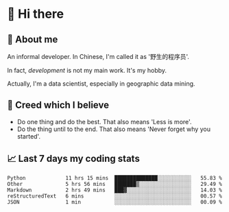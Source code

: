 # 👋 Hi there

## :speech_balloon: About me

An informal developer. In Chinese, I'm called it as '野生的程序员'.

In fact, _development_ is not my main work. It's my hobby.

Actually, I'm a data scientist, especially in geographic data mining.

## :see_no_evil: Creed which I believe

- Do one thing and do the best. That also means 'Less is more'.
- Do the thing until to the end. That also means 'Never forget why you started'.

## :chart_with_upwards_trend: Last 7 days my coding stats

<!--START_SECTION:waka-->
```text
Python             11 hrs 15 mins  ██████████████░░░░░░░░░░░   55.83 % 
Other              5 hrs 56 mins   ███████▒░░░░░░░░░░░░░░░░░   29.49 % 
Markdown           2 hrs 49 mins   ███▓░░░░░░░░░░░░░░░░░░░░░   14.03 % 
reStructuredText   6 mins          ░░░░░░░░░░░░░░░░░░░░░░░░░   00.57 % 
JSON               1 min           ░░░░░░░░░░░░░░░░░░░░░░░░░   00.09 % 
```
<!--END_SECTION:waka-->
